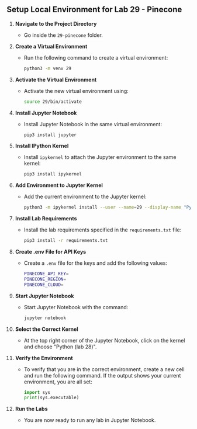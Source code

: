 ## Setup Local Environment for Lab 29 - Pinecone

1. **Navigate to the Project Directory**
   - Go inside the `29-pinecone` folder.

2. **Create a Virtual Environment**
   - Run the following command to create a virtual environment:
     ```sh
     python3 -m venv 29
     ```

3. **Activate the Virtual Environment**
   - Activate the new virtual environment using:
     ```sh
     source 29/bin/activate
     ```

4. **Install Jupyter Notebook**
   - Install Jupyter Notebook in the same virtual environment:
     ```sh
     pip3 install jupyter
     ```

5. **Install IPython Kernel**
   - Install `ipykernel` to attach the Jupyter environment to the same kernel:
     ```sh
     pip3 install ipykernel
     ```

6. **Add Environment to Jupyter Kernel**
   - Add the current environment to the Jupyter kernel:
     ```sh
     python3 -m ipykernel install --user --name=29 --display-name "Python (lab 29)"
     ```

7. **Install Lab Requirements**
   - Install the lab requirements specified in the `requirements.txt` file:
     ```sh
     pip3 install -r requirements.txt
     ```

8. **Create .env File for API Keys**
   - Create a `.env` file for the keys and add the following values:
     ```sh
     PINECONE_API_KEY=
     PINECONE_REGION=
     PINECONE_CLOUD=
     ```

9. **Start Jupyter Notebook**
   - Start Jupyter Notebook with the command:
     ```sh
     jupyter notebook         
     ```

10. **Select the Correct Kernel**
    - At the top right corner of the Jupyter Notebook, click on the kernel and choose "Python (lab 28)".

11. **Verify the Environment**
    - To verify that you are in the correct environment, create a new cell and run the following command. If the output shows your current environment, you are all set:
      ```python
      import sys
      print(sys.executable)
      ```

12. **Run the Labs**
    - You are now ready to run any lab in Jupyter Notebook.
